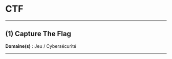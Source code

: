 # CTF

--------------------

## (1) Capture The Flag

**Domaine(s)** : Jeu / Cybersécurité

--------------------